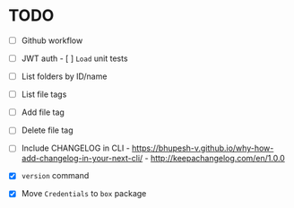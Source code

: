 # TODO

- [ ] Github workflow
- [ ] JWT auth
      - [ ] `Load` unit tests

- [ ] List folders by ID/name
- [ ] List file tags
- [ ] Add file tag
- [ ] Delete file tag

- [ ] Include CHANGELOG in CLI
      - https://bhupesh-v.github.io/why-how-add-changelog-in-your-next-cli/
      - http://keepachangelog.com/en/1.0.0

- [x] `version` command
- [x] Move `Credentials` to `box` package
